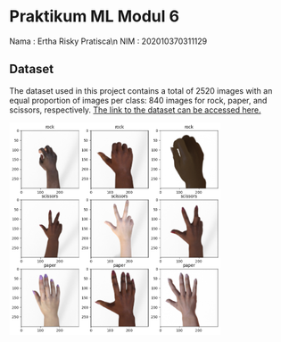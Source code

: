 # Praktikum ML Modul 6
Nama  : Ertha Risky Pratisca\n
NIM   : 202010370311129

## Dataset
The dataset used in this project contains a total of 2520 images with an equal proportion of images per class: 840 images for rock, paper, and scissors, respectively. [The link to the dataset can be accessed here.](https://drive.google.com/file/d/1X9jFokn9AXMMVTmlBQ7XZpBsLKVFnp-d/view?usp=drive_link)

<div>
    <img src="download.png" alt="dataset" width="75%">
</div>
